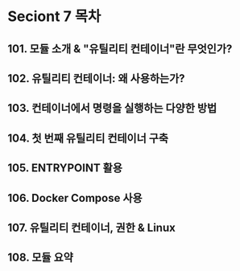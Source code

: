 # Seciont 7 목차


## 101. 모듈 소개 & "유틸리티 컨테이너"란 무엇인가?

## 102. 유틸리티 컨테이너: 왜 사용하는가?

## 103. 컨테이너에서 명령을 실행하는 다양한 방법

## 104. 첫 번째 유틸리티 컨테이너 구축

## 105. ENTRYPOINT 활용

## 106. Docker Compose 사용

## 107. 유틸리티 컨테이너, 권한 & Linux

## 108. 모듈 요약
